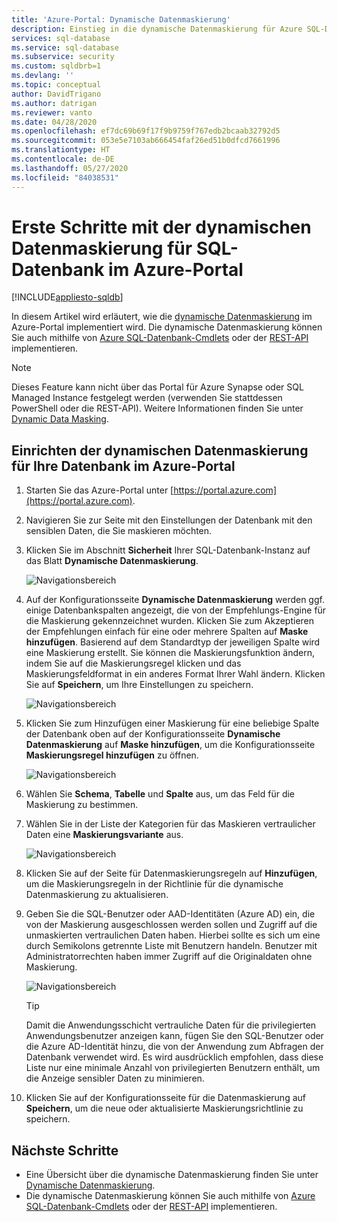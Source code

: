 ```yaml
---
title: 'Azure-Portal: Dynamische Datenmaskierung'
description: Einstieg in die dynamische Datenmaskierung für Azure SQL-Datenbank im Azure-Portal
services: sql-database
ms.service: sql-database
ms.subservice: security
ms.custom: sqldbrb=1
ms.devlang: ''
ms.topic: conceptual
author: DavidTrigano
ms.author: datrigan
ms.reviewer: vanto
ms.date: 04/28/2020
ms.openlocfilehash: ef7dc69b69f17f9b9759f767edb2bcaab32792d5
ms.sourcegitcommit: 053e5e7103ab666454faf26ed51b0dfcd7661996
ms.translationtype: HT
ms.contentlocale: de-DE
ms.lasthandoff: 05/27/2020
ms.locfileid: "84038531"
---
```

# <a name="get-started-with-sql-database-dynamic-data-masking-with-the-azure-portal"></a>Erste Schritte mit der dynamischen Datenmaskierung für SQL-Datenbank im Azure-Portal
[!INCLUDE[appliesto-sqldb](../includes/appliesto-sqldb.md)]

In diesem Artikel wird erläutert, wie die [dynamische Datenmaskierung](dynamic-data-masking-overview.md) im Azure-Portal implementiert wird. Die dynamische Datenmaskierung können Sie auch mithilfe von [Azure SQL-Datenbank-Cmdlets](https://docs.microsoft.com/powershell/module/az.sql/) oder der [REST-API](https://docs.microsoft.com/rest/api/sql/) implementieren.

> [!NOTE]
> Dieses Feature kann nicht über das Portal für Azure Synapse oder SQL Managed Instance festgelegt werden (verwenden Sie stattdessen PowerShell oder die REST-API). Weitere Informationen finden Sie unter [Dynamic Data Masking](/sql/relational-databases/security/dynamic-data-masking).

## <a name="set-up-dynamic-data-masking-for-your-database-using-the-azure-portal"></a>Einrichten der dynamischen Datenmaskierung für Ihre Datenbank im Azure-Portal

1. Starten Sie das Azure-Portal unter [https://portal.azure.com](https://portal.azure.com).
2. Navigieren Sie zur Seite mit den Einstellungen der Datenbank mit den sensiblen Daten, die Sie maskieren möchten.
3. Klicken Sie im Abschnitt **Sicherheit** Ihrer SQL-Datenbank-Instanz auf das Blatt **Dynamische Datenmaskierung**.

   ![Navigationsbereich](./media/dynamic-data-masking-configure-portal/4_ddm_settings_tile.png)

4. Auf der Konfigurationsseite **Dynamische Datenmaskierung** werden ggf. einige Datenbankspalten angezeigt, die von der Empfehlungs-Engine für die Maskierung gekennzeichnet wurden. Klicken Sie zum Akzeptieren der Empfehlungen einfach für eine oder mehrere Spalten auf **Maske hinzufügen**. Basierend auf dem Standardtyp der jeweiligen Spalte wird eine Maskierung erstellt. Sie können die Maskierungsfunktion ändern, indem Sie auf die Maskierungsregel klicken und das Maskierungsfeldformat in ein anderes Format Ihrer Wahl ändern. Klicken Sie auf **Speichern**, um Ihre Einstellungen zu speichern.

    ![Navigationsbereich](./media/dynamic-data-masking-configure-portal/5_ddm_recommendations.png)

5. Klicken Sie zum Hinzufügen einer Maskierung für eine beliebige Spalte der Datenbank oben auf der Konfigurationsseite **Dynamische Datenmaskierung** auf **Maske hinzufügen**, um die Konfigurationsseite **Maskierungsregel hinzufügen** zu öffnen.

    ![Navigationsbereich](./media/dynamic-data-masking-configure-portal/6_ddm_add_mask.png)

6. Wählen Sie **Schema**, **Tabelle** und **Spalte** aus, um das Feld für die Maskierung zu bestimmen.
7. Wählen Sie in der Liste der Kategorien für das Maskieren vertraulicher Daten eine **Maskierungsvariante** aus.

    ![Navigationsbereich](./media/dynamic-data-masking-configure-portal/7_ddm_mask_field_format.png)

8. Klicken Sie auf der Seite für Datenmaskierungsregeln auf **Hinzufügen**, um die Maskierungsregeln in der Richtlinie für die dynamische Datenmaskierung zu aktualisieren.
9. Geben Sie die SQL-Benutzer oder AAD-Identitäten (Azure AD) ein, die von der Maskierung ausgeschlossen werden sollen und Zugriff auf die unmaskierten vertraulichen Daten haben. Hierbei sollte es sich um eine durch Semikolons getrennte Liste mit Benutzern handeln. Benutzer mit Administratorrechten haben immer Zugriff auf die Originaldaten ohne Maskierung.

    ![Navigationsbereich](./media/dynamic-data-masking-configure-portal/8_ddm_excluded_users.png)

    > [!TIP]
    > Damit die Anwendungsschicht vertrauliche Daten für die privilegierten Anwendungsbenutzer anzeigen kann, fügen Sie den SQL-Benutzer oder die Azure AD-Identität hinzu, die von der Anwendung zum Abfragen der Datenbank verwendet wird. Es wird ausdrücklich empfohlen, dass diese Liste nur eine minimale Anzahl von privilegierten Benutzern enthält, um die Anzeige sensibler Daten zu minimieren.

10. Klicken Sie auf der Konfigurationsseite für die Datenmaskierung auf **Speichern**, um die neue oder aktualisierte Maskierungsrichtlinie zu speichern.

## <a name="next-steps"></a>Nächste Schritte

- Eine Übersicht über die dynamische Datenmaskierung finden Sie unter [Dynamische Datenmaskierung](dynamic-data-masking-overview.md).
- Die dynamische Datenmaskierung können Sie auch mithilfe von [Azure SQL-Datenbank-Cmdlets](https://docs.microsoft.com/powershell/module/az.sql/) oder der [REST-API](https://docs.microsoft.com/rest/api/sql/) implementieren.
